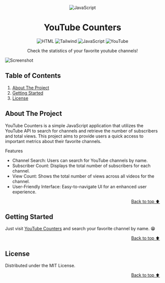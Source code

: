 <a id="readme-top"></a>

<div align="center">

![JavaScript](https://upload.wikimedia.org/wikipedia/commons/thumb/6/6a/JavaScript-logo.png/110px-JavaScript-logo.png)

</div>

<h1 align="center">YouTube Counters</h1>

<div align="center">

![HTML](https://img.shields.io/badge/HTML5-E34F26?style=for-the-badge&logo=html5&logoColor=white)
![Tailwind](https://img.shields.io/badge/Tailwind_CSS-38B2AC?style=for-the-badge&logo=tailwind-css&logoColor=white)
![JavaScript](https://img.shields.io/badge/JavaScript-323330?style=for-the-badge&logo=javascript&logoColor=F7DF1E)
![YouTube](https://img.shields.io/badge/YouTube-FF0000?style=for-the-badge&logo=youtube&logoColor=white)

Check the statistics of your favorite youtube channels!

</div>

![Screenshot](https://i.ibb.co/P9FrpCc/You-Tube-Counters.webp)


## Table of Contents

  <ol>
    <li><a href="#about-the-project">About The Project</a></li>
    <li><a href="#getting-started">Getting Started</a></li>
    <li><a href="#license">License</a></li>
  </ol>


## About The Project

YouTube Counters is a simple JavaScript application that utilizes the YouTube API to search for channels and retrieve the number of subscribers and total views. This project aims to provide users a quick access to important metrics about their favorite channels.

Features
- Channel Search: Users can search for YouTube channels by name.
- Subscriber Count: Displays the total number of subscribers for each channel.
- View Count: Shows the total number of views across all videos for the channel.
- User-Friendly Interface: Easy-to-navigate UI for an enhanced user experience.

<p align="right"><a href="#readme-top">Back to top ⬆️</a></p>


## Getting Started

Just visit [YouTube Counters](https://marcosklender.github.io/YouTubeCounters/) and search your favorite channel by name. 😁

<p align="right"><a href="#readme-top">Back to top ⬆️</a></p>


## License

Distributed under the MIT License.

<p align="right"><a href="#readme-top">Back to top ⬆️</a></p>
